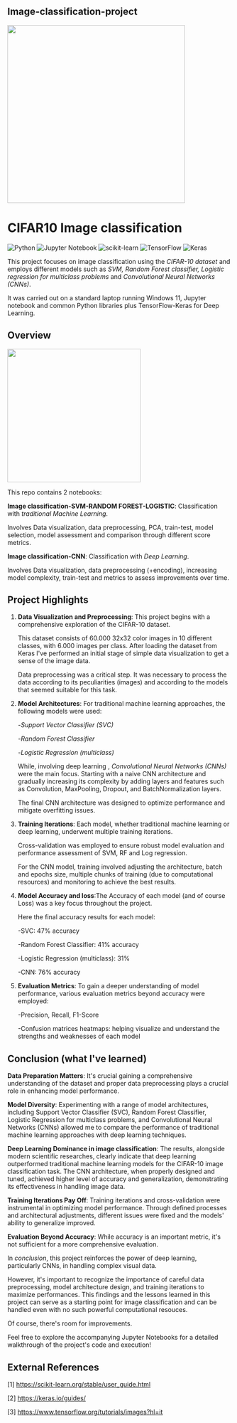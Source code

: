 ## Image-classification-project
<img src="https://pbs.twimg.com/media/Es71bGKUcAMKTem.png" width="400"> 


# CIFAR10 Image classification
![Python](https://img.shields.io/badge/python-3670A0?style=for-the-badge&logo=python&logoColor=ffdd54) ![Jupyter Notebook](https://img.shields.io/badge/jupyter-%23FA0F00.svg?style=for-the-badge&logo=jupyter&logoColor=white) ![scikit-learn](https://img.shields.io/badge/scikit--learn-%23F7931E.svg?style=for-the-badge&logo=scikit-learn&logoColor=white) ![TensorFlow](https://img.shields.io/badge/TensorFlow-%23FF6F00.svg?style=for-the-badge&logo=TensorFlow&logoColor=white) ![Keras](https://img.shields.io/badge/Keras-%23D00000.svg?style=for-the-badge&logo=Keras&logoColor=white)

This project focuses on image classification using the *CIFAR-10 dataset* and employs different models such as *SVM, Random Forest classifier, Logistic regression for multiclass problems* and  *Convolutional Neural Networks (CNNs)*. 

It was carried out on a standard laptop running Windows 11, Jupyter notebook and common Python libraries plus TensorFlow-Keras for Deep Learning.


## Overview
<img src="https://miro.medium.com/v2/resize:fit:1182/1*OSvbuPLy0PSM2nZ62SbtlQ.png" width="300">

This repo contains 2 notebooks:

**Image classification-SVM-RANDOM FOREST-LOGISTIC**: Classification with *traditional Machine Learning*.

Involves Data visualization, data preprocessing, PCA, train-test, model selection, model assessment and comparison through different score metrics.
                      
**Image classification-CNN**: Classification with *Deep Learning*.

Involves Data visualization, data preprocessing (+encoding), increasing model complexity, train-test and metrics to assess improvements over time.



## Project Highlights

1. **Data Visualization and Preprocessing**: This project begins with a comprehensive exploration of the CIFAR-10 dataset.
   
    This dataset consists of 60.000 32x32 color images in 10 different classes, with 6.000 images per class.
    After loading the dataset from Keras I've performed an initial stage of simple data visualization to get a sense of the image data.
   
    Data preprocessing was a critical step. It was necessary to process the data according to its peculiarities (images) and according to the 
    models that seemed suitable for this task.

3. **Model Architectures**: For traditional machine learning approaches, the following models were used:

   -*Support Vector Classifier (SVC)*
   
   -*Random Forest Classifier*
   
   -*Logistic Regression (multiclass)*
   
   While, involving deep learning , *Convolutional Neural Networks (CNNs)* were the main focus. Starting with a naive CNN architecture and gradually increasing 
   its complexity by adding layers and features such as Convolution, MaxPooling, Dropout, and BatchNormalization layers.
   
   The final CNN architecture was designed to optimize performance and mitigate overfitting issues.

4. **Training Iterations**: Each model, whether traditional machine learning or deep learning, underwent multiple training iterations.

    Cross-validation was employed to ensure robust model evaluation and performance assessment of SVM, RF and Log regression.
   
    For the CNN model, training involved adjusting the architecture, batch and epochs size, multiple chunks of training (due to computational resources) and 
    monitoring to achieve the best results.

5. **Model Accuracy and loss**:The Accuracy of each model (and of course Loss) was a key focus throughout the project.
 
    Here the final accuracy results for each model:
   
    -SVC: 47% accuracy
   
    -Random Forest Classifier: 41% accuracy
   
    -Logistic Regression (multiclass): 31%
   
    -CNN: 76% accuracy

6. **Evaluation Metrics**: To gain a deeper understanding of model performance, various evaluation metrics beyond accuracy were employed:
    
     -Precision, Recall, F1-Score
  
     -Confusion matrices heatmaps: helping visualize and understand the strengths and weaknesses of each model




## Conclusion (what I've learned)

**Data Preparation Matters**:
It's crucial gaining a comprehensive understanding of the  dataset and proper data preprocessing plays a crucial role in enhancing model performance.

**Model Diversity**:
Experimenting with a range of model architectures, including Support Vector Classifier (SVC), Random Forest Classifier, Logistic Regression for multiclass problems, and Convolutional Neural Networks (CNNs) allowed me to compare the performance of traditional machine learning approaches with deep learning techniques.

**Deep Learning Dominance in image classification**:
The results, alongside modern scientific researches, clearly indicate that deep learning outperformed traditional machine learning models for the CIFAR-10 image classification task.
The CNN architecture, when properly designed and tuned, achieved higher level of accuracy and generalization, demonstrating its effectiveness in handling image data.

**Training Iterations Pay Off**:
Training iterations and cross-validation were instrumental in optimizing model performance.
Through defined processes and architectural adjustments, different issues were fixed and the models' ability to generalize improved.

**Evaluation Beyond Accuracy**:
While accuracy is an important metric, it's not sufficient for a more comprehensive evaluation. 


In *conclusion*, this project reinforces the power of deep learning, particularly CNNs, in handling complex visual data. 

However, it's important to  recognize the importance of careful data preprocessing, model architecture design, and training iterations to maximize performances.
This  findings and the lessons learned in this project can serve as a starting point for image classification and can be handled even with no such powerful computational resouces. 

Of course, there's room for improvements.

Feel free to explore the accompanying Jupyter Notebooks for a detailed walkthrough of the project's code and execution!


## External References
[1] https://scikit-learn.org/stable/user_guide.html

[2] https://keras.io/guides/

[3] https://www.tensorflow.org/tutorials/images?hl=it
